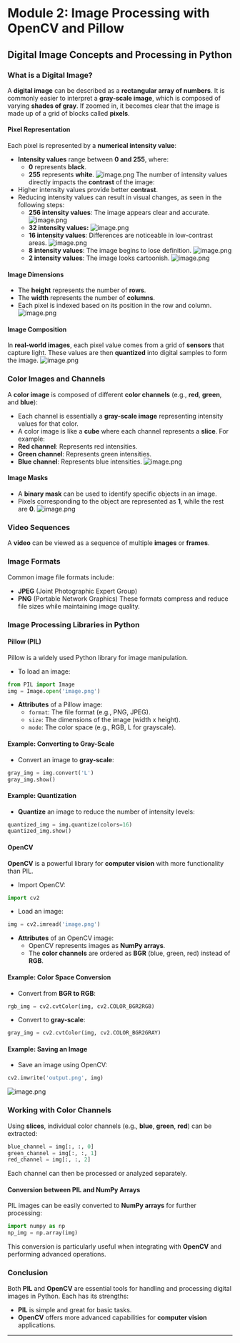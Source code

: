 

# Module 2: Image Processing with OpenCV and Pillow
## Digital Image Concepts and Processing in Python
### What is a Digital Image?
A **digital image** can be described as a **rectangular array of numbers**. It is commonly easier to interpret a **gray-scale image**, which is composed of varying **shades of gray**. If zoomed in, it becomes clear that the image is made up of a grid of blocks called **pixels**.
#### Pixel Representation
Each pixel is represented by a **numerical intensity value**:
- **Intensity values** range between **0 and 255**, where:
	- **0** represents **black**.
	- **255** represents **white**.
![image.png](https://prod-files-secure.s3.us-west-2.amazonaws.com/03e82b26-cccb-4906-bb56-adabcbdc0655/fa1bb4aa-313a-44c2-a7b3-7fa4a8432b08/image.png?X-Amz-Algorithm=AWS4-HMAC-SHA256&X-Amz-Content-Sha256=UNSIGNED-PAYLOAD&X-Amz-Credential=ASIAZI2LB46655N6UDUE%2F20250204%2Fus-west-2%2Fs3%2Faws4_request&X-Amz-Date=20250204T231356Z&X-Amz-Expires=3600&X-Amz-Security-Token=IQoJb3JpZ2luX2VjEB4aCXVzLXdlc3QtMiJIMEYCIQD1zOix%2FfPfw7U%2B1gDTFooebqo8Wj8fP10cB8O7PN13fwIhAP14kSQe38%2FFlx7VmTxNO7ugag08%2Fj5xn5Bc8AQJejD4Kv8DCDcQABoMNjM3NDIzMTgzODA1IgyJzbyeonIoTMLr55sq3AMP1H%2BP0VyFPTG3UqjXo2Zbvg8GE0njqU9WiIN1H4wp5LNI29v8FNWbm4edy1bGrppf3lTtPchrDAS5kkEb43YFmwP0QeBYekdBVh1F8n5Jyd9MsFh4EjYdUJXdxh1OGhUyA7tf6wSRvFF0XEEKvJk9FSyu8R45QulVwubW1mp%2Bw4%2FvU8BMGWLg6OkyTJ0vOi1JL4Lz%2FftR0kg%2BklfRxVwShKjxN6N2fDSn3A9IT7yY1MkEkH%2FSv0N31EJCgBjFgWwBLJgy8UVmX4brvpimycinawiaRz3udMyrrIK26ZRTnevQHcZy74%2BNlM78wbWGeIGN8OfxoSUCk4TZBIwUMbcDHIueQx%2BqMhQUBrMvT9HYsmfzLmfcmoYpDNh0PD1KUeN6YPBrzrj04EIPQL3%2BR9WMNaXwonKdgSNiFQVU9Kgvu7P4quHCHjv%2BF8eLlOYXiir6Ixkp%2Be%2Fz7B1EN%2ByzhjgNhW%2B74K0xgKc7zlm94Rkz3PnKildmVrPQoH0CtdmH%2B6fUIgb6HgDm4xoKjyTabs2mu3%2B98shXxqFe0ATacQinIqzJipvHJ%2Fp4yWw9%2BQ0FHAzUbs4CpGw1SW8pXG1fuRSzRrfoKHLnrwApgkyJHaTW4iyAxm4Vw%2BXdGBBqKjDblIq9BjqkAcXQ%2BFOl%2B%2FX3a7%2FDquoX4izxzJ3etD86%2BqllZjy6xZC8kbf4McE20ErfrIhb46UExL93Cs%2BYcblPqIkLoEpiwAeGtSFmw8TE9B%2BvN9Ty4d3M67phW0d7o%2FV7sH8%2FPWJbdFAOmw2H5QLJ9lpy%2Fj1bh4Dffee9oFqdhLqNHKH5oeM9eXchPh8fRicMQ7zw5mZVhbGxuD6umt4g2nN7XiQeMOsfKnh5&X-Amz-Signature=1b370d4f21ae69493a13cef366fb31ba34130febcafb538973f3b5aad82ba73c&X-Amz-SignedHeaders=host&x-id=GetObject)
The number of intensity values directly impacts the **contrast** of the image:
- Higher intensity values provide better **contrast**.
- Reducing intensity values can result in visual changes, as seen in the following steps:
	- **256 intensity values**: The image appears clear and accurate.
![image.png](https://prod-files-secure.s3.us-west-2.amazonaws.com/03e82b26-cccb-4906-bb56-adabcbdc0655/0de7dfb4-99dc-4b87-8932-5165b3c3b775/image.png?X-Amz-Algorithm=AWS4-HMAC-SHA256&X-Amz-Content-Sha256=UNSIGNED-PAYLOAD&X-Amz-Credential=ASIAZI2LB466YXOYJSCT%2F20250204%2Fus-west-2%2Fs3%2Faws4_request&X-Amz-Date=20250204T231357Z&X-Amz-Expires=3600&X-Amz-Security-Token=IQoJb3JpZ2luX2VjEB4aCXVzLXdlc3QtMiJHMEUCIQDW%2F0B894g9uMIt7g2Kn0b3X43QO4SUQ8ZjwBBFJaXJ%2BQIgbMCITr1wabcFPrOxZuxZNf%2F%2FM7OfX54I%2BkUS1abI9l8q%2FwMINxAAGgw2Mzc0MjMxODM4MDUiDMY14E3kDaMeiKHHqCrcA4XXPrwYDAh3RcqUccXrob6FblNx4bayQi0HfAiG%2B08eWQc51EOP5w6PINTXFbubrvHii06B5gEn7G%2FISYm%2BnTpyCzNw%2BH1DMKUNVdXrA98jTdz2vxf6aFl1huR%2Fgf%2FLGM511%2B1Pw10ujKfPBQ6OTd6TrjISRlQaJqs4HDYoSnqFHpap%2F%2FmWBl%2BmrUyUloP%2FDLCUK4jsxP33alocqtBY0YjJ17%2BNOOMge9UkjRv%2Fxf7YvSlozOSDHPak7MkQnepNo4y5DLgGbwnfO7TOcFG4yQifEjolPqp9UCsmm02ixflnpFke%2BKPLyNj%2B%2FUu0Bfcl1NpQOo85aYkHbSru4vpY5T01oymlPe8Kg0uILZ2Viuwhjhtyi8BE%2F4RCatjUvemefFTqcBmEi1siaNj2x98dnV3I5AlFiNkuomlEGC8x%2Fd14kh%2B6lrGPMKZV5hp0%2BoiI4KdUFIT8wEwUsYvsRML3p76a3NFG0mwb7R2xCRsGIzw7iDMIqsU45cItLQfifp3SWov9iNmvXVMrwP9AZ7X5JTr7ODyuQCkmwmmILbdje7CHQiYhN8272DMjgvULRKqAEdQNhzbrYu9v4A14%2Fx3WdSzOJ8A05WmP8%2BK2%2BQlbE12O94fVLDsorYEzEPadMJaUir0GOqUB1SOTECStGE3AoItZqCFt%2FZ3vJ%2FQ%2BoFjinxz0mAs2RmE88U9GdGmmUdBSMcYwX5dVrkDzF9qrqM6GZU6ET35aPUgo8S6oiuKJGsM8iYB%2BAO9Hy1Qj%2FL973irmrZqwOc4gXBY05PSVt4HJ8FLZXUchXtX%2FEwhz3aQPzfLFBxO3RrPjheYg5HhZWwRhkgI3tgfrvWlIYRqQUMJbJdmZaLtGKrlbJZgS&X-Amz-Signature=0e72af1096803e8fc75e54a4a3ba39c1cf855addffb349cffb53bdcdbde6d06e&X-Amz-SignedHeaders=host&x-id=GetObject)
	- **32 intensity values:**
![image.png](https://prod-files-secure.s3.us-west-2.amazonaws.com/03e82b26-cccb-4906-bb56-adabcbdc0655/7eb81f08-b190-4c5a-ba2b-2a498a15b2c4/image.png?X-Amz-Algorithm=AWS4-HMAC-SHA256&X-Amz-Content-Sha256=UNSIGNED-PAYLOAD&X-Amz-Credential=ASIAZI2LB466YXOYJSCT%2F20250204%2Fus-west-2%2Fs3%2Faws4_request&X-Amz-Date=20250204T231357Z&X-Amz-Expires=3600&X-Amz-Security-Token=IQoJb3JpZ2luX2VjEB4aCXVzLXdlc3QtMiJHMEUCIQDW%2F0B894g9uMIt7g2Kn0b3X43QO4SUQ8ZjwBBFJaXJ%2BQIgbMCITr1wabcFPrOxZuxZNf%2F%2FM7OfX54I%2BkUS1abI9l8q%2FwMINxAAGgw2Mzc0MjMxODM4MDUiDMY14E3kDaMeiKHHqCrcA4XXPrwYDAh3RcqUccXrob6FblNx4bayQi0HfAiG%2B08eWQc51EOP5w6PINTXFbubrvHii06B5gEn7G%2FISYm%2BnTpyCzNw%2BH1DMKUNVdXrA98jTdz2vxf6aFl1huR%2Fgf%2FLGM511%2B1Pw10ujKfPBQ6OTd6TrjISRlQaJqs4HDYoSnqFHpap%2F%2FmWBl%2BmrUyUloP%2FDLCUK4jsxP33alocqtBY0YjJ17%2BNOOMge9UkjRv%2Fxf7YvSlozOSDHPak7MkQnepNo4y5DLgGbwnfO7TOcFG4yQifEjolPqp9UCsmm02ixflnpFke%2BKPLyNj%2B%2FUu0Bfcl1NpQOo85aYkHbSru4vpY5T01oymlPe8Kg0uILZ2Viuwhjhtyi8BE%2F4RCatjUvemefFTqcBmEi1siaNj2x98dnV3I5AlFiNkuomlEGC8x%2Fd14kh%2B6lrGPMKZV5hp0%2BoiI4KdUFIT8wEwUsYvsRML3p76a3NFG0mwb7R2xCRsGIzw7iDMIqsU45cItLQfifp3SWov9iNmvXVMrwP9AZ7X5JTr7ODyuQCkmwmmILbdje7CHQiYhN8272DMjgvULRKqAEdQNhzbrYu9v4A14%2Fx3WdSzOJ8A05WmP8%2BK2%2BQlbE12O94fVLDsorYEzEPadMJaUir0GOqUB1SOTECStGE3AoItZqCFt%2FZ3vJ%2FQ%2BoFjinxz0mAs2RmE88U9GdGmmUdBSMcYwX5dVrkDzF9qrqM6GZU6ET35aPUgo8S6oiuKJGsM8iYB%2BAO9Hy1Qj%2FL973irmrZqwOc4gXBY05PSVt4HJ8FLZXUchXtX%2FEwhz3aQPzfLFBxO3RrPjheYg5HhZWwRhkgI3tgfrvWlIYRqQUMJbJdmZaLtGKrlbJZgS&X-Amz-Signature=84dcc488c122e81e586fab53c96222156253ec12d6911e2afecc82ccf1a34064&X-Amz-SignedHeaders=host&x-id=GetObject)
	- **16 intensity values**: Differences are noticeable in low-contrast areas.
![image.png](https://prod-files-secure.s3.us-west-2.amazonaws.com/03e82b26-cccb-4906-bb56-adabcbdc0655/6bf56d44-9a14-4b7b-98c2-1f00b8630f0c/image.png?X-Amz-Algorithm=AWS4-HMAC-SHA256&X-Amz-Content-Sha256=UNSIGNED-PAYLOAD&X-Amz-Credential=ASIAZI2LB466YXOYJSCT%2F20250204%2Fus-west-2%2Fs3%2Faws4_request&X-Amz-Date=20250204T231357Z&X-Amz-Expires=3600&X-Amz-Security-Token=IQoJb3JpZ2luX2VjEB4aCXVzLXdlc3QtMiJHMEUCIQDW%2F0B894g9uMIt7g2Kn0b3X43QO4SUQ8ZjwBBFJaXJ%2BQIgbMCITr1wabcFPrOxZuxZNf%2F%2FM7OfX54I%2BkUS1abI9l8q%2FwMINxAAGgw2Mzc0MjMxODM4MDUiDMY14E3kDaMeiKHHqCrcA4XXPrwYDAh3RcqUccXrob6FblNx4bayQi0HfAiG%2B08eWQc51EOP5w6PINTXFbubrvHii06B5gEn7G%2FISYm%2BnTpyCzNw%2BH1DMKUNVdXrA98jTdz2vxf6aFl1huR%2Fgf%2FLGM511%2B1Pw10ujKfPBQ6OTd6TrjISRlQaJqs4HDYoSnqFHpap%2F%2FmWBl%2BmrUyUloP%2FDLCUK4jsxP33alocqtBY0YjJ17%2BNOOMge9UkjRv%2Fxf7YvSlozOSDHPak7MkQnepNo4y5DLgGbwnfO7TOcFG4yQifEjolPqp9UCsmm02ixflnpFke%2BKPLyNj%2B%2FUu0Bfcl1NpQOo85aYkHbSru4vpY5T01oymlPe8Kg0uILZ2Viuwhjhtyi8BE%2F4RCatjUvemefFTqcBmEi1siaNj2x98dnV3I5AlFiNkuomlEGC8x%2Fd14kh%2B6lrGPMKZV5hp0%2BoiI4KdUFIT8wEwUsYvsRML3p76a3NFG0mwb7R2xCRsGIzw7iDMIqsU45cItLQfifp3SWov9iNmvXVMrwP9AZ7X5JTr7ODyuQCkmwmmILbdje7CHQiYhN8272DMjgvULRKqAEdQNhzbrYu9v4A14%2Fx3WdSzOJ8A05WmP8%2BK2%2BQlbE12O94fVLDsorYEzEPadMJaUir0GOqUB1SOTECStGE3AoItZqCFt%2FZ3vJ%2FQ%2BoFjinxz0mAs2RmE88U9GdGmmUdBSMcYwX5dVrkDzF9qrqM6GZU6ET35aPUgo8S6oiuKJGsM8iYB%2BAO9Hy1Qj%2FL973irmrZqwOc4gXBY05PSVt4HJ8FLZXUchXtX%2FEwhz3aQPzfLFBxO3RrPjheYg5HhZWwRhkgI3tgfrvWlIYRqQUMJbJdmZaLtGKrlbJZgS&X-Amz-Signature=a84dec4f1e96680f973c3df0603204842cac1f6b4bd725a9e8d0556ef74f8ce1&X-Amz-SignedHeaders=host&x-id=GetObject)
	- **8 intensity values**: The image begins to lose definition.
![image.png](https://prod-files-secure.s3.us-west-2.amazonaws.com/03e82b26-cccb-4906-bb56-adabcbdc0655/cca05878-ca1a-43e0-8bec-1d146756f9ae/image.png?X-Amz-Algorithm=AWS4-HMAC-SHA256&X-Amz-Content-Sha256=UNSIGNED-PAYLOAD&X-Amz-Credential=ASIAZI2LB466YXOYJSCT%2F20250204%2Fus-west-2%2Fs3%2Faws4_request&X-Amz-Date=20250204T231357Z&X-Amz-Expires=3600&X-Amz-Security-Token=IQoJb3JpZ2luX2VjEB4aCXVzLXdlc3QtMiJHMEUCIQDW%2F0B894g9uMIt7g2Kn0b3X43QO4SUQ8ZjwBBFJaXJ%2BQIgbMCITr1wabcFPrOxZuxZNf%2F%2FM7OfX54I%2BkUS1abI9l8q%2FwMINxAAGgw2Mzc0MjMxODM4MDUiDMY14E3kDaMeiKHHqCrcA4XXPrwYDAh3RcqUccXrob6FblNx4bayQi0HfAiG%2B08eWQc51EOP5w6PINTXFbubrvHii06B5gEn7G%2FISYm%2BnTpyCzNw%2BH1DMKUNVdXrA98jTdz2vxf6aFl1huR%2Fgf%2FLGM511%2B1Pw10ujKfPBQ6OTd6TrjISRlQaJqs4HDYoSnqFHpap%2F%2FmWBl%2BmrUyUloP%2FDLCUK4jsxP33alocqtBY0YjJ17%2BNOOMge9UkjRv%2Fxf7YvSlozOSDHPak7MkQnepNo4y5DLgGbwnfO7TOcFG4yQifEjolPqp9UCsmm02ixflnpFke%2BKPLyNj%2B%2FUu0Bfcl1NpQOo85aYkHbSru4vpY5T01oymlPe8Kg0uILZ2Viuwhjhtyi8BE%2F4RCatjUvemefFTqcBmEi1siaNj2x98dnV3I5AlFiNkuomlEGC8x%2Fd14kh%2B6lrGPMKZV5hp0%2BoiI4KdUFIT8wEwUsYvsRML3p76a3NFG0mwb7R2xCRsGIzw7iDMIqsU45cItLQfifp3SWov9iNmvXVMrwP9AZ7X5JTr7ODyuQCkmwmmILbdje7CHQiYhN8272DMjgvULRKqAEdQNhzbrYu9v4A14%2Fx3WdSzOJ8A05WmP8%2BK2%2BQlbE12O94fVLDsorYEzEPadMJaUir0GOqUB1SOTECStGE3AoItZqCFt%2FZ3vJ%2FQ%2BoFjinxz0mAs2RmE88U9GdGmmUdBSMcYwX5dVrkDzF9qrqM6GZU6ET35aPUgo8S6oiuKJGsM8iYB%2BAO9Hy1Qj%2FL973irmrZqwOc4gXBY05PSVt4HJ8FLZXUchXtX%2FEwhz3aQPzfLFBxO3RrPjheYg5HhZWwRhkgI3tgfrvWlIYRqQUMJbJdmZaLtGKrlbJZgS&X-Amz-Signature=fcdd06a2e01880bb01686e1b7993f9e10b244b4b8a9234f3802277d4110cc835&X-Amz-SignedHeaders=host&x-id=GetObject)
	- **2 intensity values**: The image looks cartoonish.
![image.png](https://prod-files-secure.s3.us-west-2.amazonaws.com/03e82b26-cccb-4906-bb56-adabcbdc0655/12da64d7-6b97-44e0-bc2c-52b9c47ce212/image.png?X-Amz-Algorithm=AWS4-HMAC-SHA256&X-Amz-Content-Sha256=UNSIGNED-PAYLOAD&X-Amz-Credential=ASIAZI2LB466YXOYJSCT%2F20250204%2Fus-west-2%2Fs3%2Faws4_request&X-Amz-Date=20250204T231357Z&X-Amz-Expires=3600&X-Amz-Security-Token=IQoJb3JpZ2luX2VjEB4aCXVzLXdlc3QtMiJHMEUCIQDW%2F0B894g9uMIt7g2Kn0b3X43QO4SUQ8ZjwBBFJaXJ%2BQIgbMCITr1wabcFPrOxZuxZNf%2F%2FM7OfX54I%2BkUS1abI9l8q%2FwMINxAAGgw2Mzc0MjMxODM4MDUiDMY14E3kDaMeiKHHqCrcA4XXPrwYDAh3RcqUccXrob6FblNx4bayQi0HfAiG%2B08eWQc51EOP5w6PINTXFbubrvHii06B5gEn7G%2FISYm%2BnTpyCzNw%2BH1DMKUNVdXrA98jTdz2vxf6aFl1huR%2Fgf%2FLGM511%2B1Pw10ujKfPBQ6OTd6TrjISRlQaJqs4HDYoSnqFHpap%2F%2FmWBl%2BmrUyUloP%2FDLCUK4jsxP33alocqtBY0YjJ17%2BNOOMge9UkjRv%2Fxf7YvSlozOSDHPak7MkQnepNo4y5DLgGbwnfO7TOcFG4yQifEjolPqp9UCsmm02ixflnpFke%2BKPLyNj%2B%2FUu0Bfcl1NpQOo85aYkHbSru4vpY5T01oymlPe8Kg0uILZ2Viuwhjhtyi8BE%2F4RCatjUvemefFTqcBmEi1siaNj2x98dnV3I5AlFiNkuomlEGC8x%2Fd14kh%2B6lrGPMKZV5hp0%2BoiI4KdUFIT8wEwUsYvsRML3p76a3NFG0mwb7R2xCRsGIzw7iDMIqsU45cItLQfifp3SWov9iNmvXVMrwP9AZ7X5JTr7ODyuQCkmwmmILbdje7CHQiYhN8272DMjgvULRKqAEdQNhzbrYu9v4A14%2Fx3WdSzOJ8A05WmP8%2BK2%2BQlbE12O94fVLDsorYEzEPadMJaUir0GOqUB1SOTECStGE3AoItZqCFt%2FZ3vJ%2FQ%2BoFjinxz0mAs2RmE88U9GdGmmUdBSMcYwX5dVrkDzF9qrqM6GZU6ET35aPUgo8S6oiuKJGsM8iYB%2BAO9Hy1Qj%2FL973irmrZqwOc4gXBY05PSVt4HJ8FLZXUchXtX%2FEwhz3aQPzfLFBxO3RrPjheYg5HhZWwRhkgI3tgfrvWlIYRqQUMJbJdmZaLtGKrlbJZgS&X-Amz-Signature=84b284003eca3d397dcd93e61cdd4293a8097d0ec6dc884a35a8eae0223335b0&X-Amz-SignedHeaders=host&x-id=GetObject)
#### Image Dimensions
- The **height** represents the number of **rows**.
- The **width** represents the number of **columns**.
- Each pixel is indexed based on its position in the row and column.
![image.png](https://prod-files-secure.s3.us-west-2.amazonaws.com/03e82b26-cccb-4906-bb56-adabcbdc0655/ff056335-e79e-4491-b508-30cd45b6c194/image.png?X-Amz-Algorithm=AWS4-HMAC-SHA256&X-Amz-Content-Sha256=UNSIGNED-PAYLOAD&X-Amz-Credential=ASIAZI2LB46655N6UDUE%2F20250204%2Fus-west-2%2Fs3%2Faws4_request&X-Amz-Date=20250204T231356Z&X-Amz-Expires=3600&X-Amz-Security-Token=IQoJb3JpZ2luX2VjEB4aCXVzLXdlc3QtMiJIMEYCIQD1zOix%2FfPfw7U%2B1gDTFooebqo8Wj8fP10cB8O7PN13fwIhAP14kSQe38%2FFlx7VmTxNO7ugag08%2Fj5xn5Bc8AQJejD4Kv8DCDcQABoMNjM3NDIzMTgzODA1IgyJzbyeonIoTMLr55sq3AMP1H%2BP0VyFPTG3UqjXo2Zbvg8GE0njqU9WiIN1H4wp5LNI29v8FNWbm4edy1bGrppf3lTtPchrDAS5kkEb43YFmwP0QeBYekdBVh1F8n5Jyd9MsFh4EjYdUJXdxh1OGhUyA7tf6wSRvFF0XEEKvJk9FSyu8R45QulVwubW1mp%2Bw4%2FvU8BMGWLg6OkyTJ0vOi1JL4Lz%2FftR0kg%2BklfRxVwShKjxN6N2fDSn3A9IT7yY1MkEkH%2FSv0N31EJCgBjFgWwBLJgy8UVmX4brvpimycinawiaRz3udMyrrIK26ZRTnevQHcZy74%2BNlM78wbWGeIGN8OfxoSUCk4TZBIwUMbcDHIueQx%2BqMhQUBrMvT9HYsmfzLmfcmoYpDNh0PD1KUeN6YPBrzrj04EIPQL3%2BR9WMNaXwonKdgSNiFQVU9Kgvu7P4quHCHjv%2BF8eLlOYXiir6Ixkp%2Be%2Fz7B1EN%2ByzhjgNhW%2B74K0xgKc7zlm94Rkz3PnKildmVrPQoH0CtdmH%2B6fUIgb6HgDm4xoKjyTabs2mu3%2B98shXxqFe0ATacQinIqzJipvHJ%2Fp4yWw9%2BQ0FHAzUbs4CpGw1SW8pXG1fuRSzRrfoKHLnrwApgkyJHaTW4iyAxm4Vw%2BXdGBBqKjDblIq9BjqkAcXQ%2BFOl%2B%2FX3a7%2FDquoX4izxzJ3etD86%2BqllZjy6xZC8kbf4McE20ErfrIhb46UExL93Cs%2BYcblPqIkLoEpiwAeGtSFmw8TE9B%2BvN9Ty4d3M67phW0d7o%2FV7sH8%2FPWJbdFAOmw2H5QLJ9lpy%2Fj1bh4Dffee9oFqdhLqNHKH5oeM9eXchPh8fRicMQ7zw5mZVhbGxuD6umt4g2nN7XiQeMOsfKnh5&X-Amz-Signature=c268181af919f63db0a53978ba26296b1178c0b7489583c10de7f7969aba69ac&X-Amz-SignedHeaders=host&x-id=GetObject)
#### Image Composition
In **real-world images**, each pixel value comes from a grid of **sensors** that capture light. These values are then **quantized** into digital samples to form the image.
![image.png](https://prod-files-secure.s3.us-west-2.amazonaws.com/03e82b26-cccb-4906-bb56-adabcbdc0655/0c721ea0-409b-4d32-b630-a00d6f170d18/image.png?X-Amz-Algorithm=AWS4-HMAC-SHA256&X-Amz-Content-Sha256=UNSIGNED-PAYLOAD&X-Amz-Credential=ASIAZI2LB46655N6UDUE%2F20250204%2Fus-west-2%2Fs3%2Faws4_request&X-Amz-Date=20250204T231356Z&X-Amz-Expires=3600&X-Amz-Security-Token=IQoJb3JpZ2luX2VjEB4aCXVzLXdlc3QtMiJIMEYCIQD1zOix%2FfPfw7U%2B1gDTFooebqo8Wj8fP10cB8O7PN13fwIhAP14kSQe38%2FFlx7VmTxNO7ugag08%2Fj5xn5Bc8AQJejD4Kv8DCDcQABoMNjM3NDIzMTgzODA1IgyJzbyeonIoTMLr55sq3AMP1H%2BP0VyFPTG3UqjXo2Zbvg8GE0njqU9WiIN1H4wp5LNI29v8FNWbm4edy1bGrppf3lTtPchrDAS5kkEb43YFmwP0QeBYekdBVh1F8n5Jyd9MsFh4EjYdUJXdxh1OGhUyA7tf6wSRvFF0XEEKvJk9FSyu8R45QulVwubW1mp%2Bw4%2FvU8BMGWLg6OkyTJ0vOi1JL4Lz%2FftR0kg%2BklfRxVwShKjxN6N2fDSn3A9IT7yY1MkEkH%2FSv0N31EJCgBjFgWwBLJgy8UVmX4brvpimycinawiaRz3udMyrrIK26ZRTnevQHcZy74%2BNlM78wbWGeIGN8OfxoSUCk4TZBIwUMbcDHIueQx%2BqMhQUBrMvT9HYsmfzLmfcmoYpDNh0PD1KUeN6YPBrzrj04EIPQL3%2BR9WMNaXwonKdgSNiFQVU9Kgvu7P4quHCHjv%2BF8eLlOYXiir6Ixkp%2Be%2Fz7B1EN%2ByzhjgNhW%2B74K0xgKc7zlm94Rkz3PnKildmVrPQoH0CtdmH%2B6fUIgb6HgDm4xoKjyTabs2mu3%2B98shXxqFe0ATacQinIqzJipvHJ%2Fp4yWw9%2BQ0FHAzUbs4CpGw1SW8pXG1fuRSzRrfoKHLnrwApgkyJHaTW4iyAxm4Vw%2BXdGBBqKjDblIq9BjqkAcXQ%2BFOl%2B%2FX3a7%2FDquoX4izxzJ3etD86%2BqllZjy6xZC8kbf4McE20ErfrIhb46UExL93Cs%2BYcblPqIkLoEpiwAeGtSFmw8TE9B%2BvN9Ty4d3M67phW0d7o%2FV7sH8%2FPWJbdFAOmw2H5QLJ9lpy%2Fj1bh4Dffee9oFqdhLqNHKH5oeM9eXchPh8fRicMQ7zw5mZVhbGxuD6umt4g2nN7XiQeMOsfKnh5&X-Amz-Signature=e5211fef688dd5ca68cf5ed0e0b483105ff1171eb1a83fbd68fd1e2391674112&X-Amz-SignedHeaders=host&x-id=GetObject)
### Color Images and Channels
A **color image** is composed of different **color channels** (e.g., **red**, **green**, and **blue**):
- Each channel is essentially a **gray-scale image** representing intensity values for that color.
- A color image is like a **cube** where each channel represents a **slice**.
For example:
- **Red channel**: Represents red intensities.
- **Green channel**: Represents green intensities.
- **Blue channel**: Represents blue intensities.
![image.png](https://prod-files-secure.s3.us-west-2.amazonaws.com/03e82b26-cccb-4906-bb56-adabcbdc0655/c0cc17c9-842f-413f-82e8-f3f44278cf74/image.png?X-Amz-Algorithm=AWS4-HMAC-SHA256&X-Amz-Content-Sha256=UNSIGNED-PAYLOAD&X-Amz-Credential=ASIAZI2LB46655N6UDUE%2F20250204%2Fus-west-2%2Fs3%2Faws4_request&X-Amz-Date=20250204T231356Z&X-Amz-Expires=3600&X-Amz-Security-Token=IQoJb3JpZ2luX2VjEB4aCXVzLXdlc3QtMiJIMEYCIQD1zOix%2FfPfw7U%2B1gDTFooebqo8Wj8fP10cB8O7PN13fwIhAP14kSQe38%2FFlx7VmTxNO7ugag08%2Fj5xn5Bc8AQJejD4Kv8DCDcQABoMNjM3NDIzMTgzODA1IgyJzbyeonIoTMLr55sq3AMP1H%2BP0VyFPTG3UqjXo2Zbvg8GE0njqU9WiIN1H4wp5LNI29v8FNWbm4edy1bGrppf3lTtPchrDAS5kkEb43YFmwP0QeBYekdBVh1F8n5Jyd9MsFh4EjYdUJXdxh1OGhUyA7tf6wSRvFF0XEEKvJk9FSyu8R45QulVwubW1mp%2Bw4%2FvU8BMGWLg6OkyTJ0vOi1JL4Lz%2FftR0kg%2BklfRxVwShKjxN6N2fDSn3A9IT7yY1MkEkH%2FSv0N31EJCgBjFgWwBLJgy8UVmX4brvpimycinawiaRz3udMyrrIK26ZRTnevQHcZy74%2BNlM78wbWGeIGN8OfxoSUCk4TZBIwUMbcDHIueQx%2BqMhQUBrMvT9HYsmfzLmfcmoYpDNh0PD1KUeN6YPBrzrj04EIPQL3%2BR9WMNaXwonKdgSNiFQVU9Kgvu7P4quHCHjv%2BF8eLlOYXiir6Ixkp%2Be%2Fz7B1EN%2ByzhjgNhW%2B74K0xgKc7zlm94Rkz3PnKildmVrPQoH0CtdmH%2B6fUIgb6HgDm4xoKjyTabs2mu3%2B98shXxqFe0ATacQinIqzJipvHJ%2Fp4yWw9%2BQ0FHAzUbs4CpGw1SW8pXG1fuRSzRrfoKHLnrwApgkyJHaTW4iyAxm4Vw%2BXdGBBqKjDblIq9BjqkAcXQ%2BFOl%2B%2FX3a7%2FDquoX4izxzJ3etD86%2BqllZjy6xZC8kbf4McE20ErfrIhb46UExL93Cs%2BYcblPqIkLoEpiwAeGtSFmw8TE9B%2BvN9Ty4d3M67phW0d7o%2FV7sH8%2FPWJbdFAOmw2H5QLJ9lpy%2Fj1bh4Dffee9oFqdhLqNHKH5oeM9eXchPh8fRicMQ7zw5mZVhbGxuD6umt4g2nN7XiQeMOsfKnh5&X-Amz-Signature=214cb1a52cc1eed83a4a17642773fac7ba1752e68a52b9c4e8179e53c56f3a51&X-Amz-SignedHeaders=host&x-id=GetObject)
#### Image Masks
- A **binary mask** can be used to identify specific objects in an image.
- Pixels corresponding to the object are represented as **1**, while the rest are **0**.
![image.png](https://prod-files-secure.s3.us-west-2.amazonaws.com/03e82b26-cccb-4906-bb56-adabcbdc0655/667eab4d-d19d-4618-81d0-663b6beb002c/image.png?X-Amz-Algorithm=AWS4-HMAC-SHA256&X-Amz-Content-Sha256=UNSIGNED-PAYLOAD&X-Amz-Credential=ASIAZI2LB46655N6UDUE%2F20250204%2Fus-west-2%2Fs3%2Faws4_request&X-Amz-Date=20250204T231356Z&X-Amz-Expires=3600&X-Amz-Security-Token=IQoJb3JpZ2luX2VjEB4aCXVzLXdlc3QtMiJIMEYCIQD1zOix%2FfPfw7U%2B1gDTFooebqo8Wj8fP10cB8O7PN13fwIhAP14kSQe38%2FFlx7VmTxNO7ugag08%2Fj5xn5Bc8AQJejD4Kv8DCDcQABoMNjM3NDIzMTgzODA1IgyJzbyeonIoTMLr55sq3AMP1H%2BP0VyFPTG3UqjXo2Zbvg8GE0njqU9WiIN1H4wp5LNI29v8FNWbm4edy1bGrppf3lTtPchrDAS5kkEb43YFmwP0QeBYekdBVh1F8n5Jyd9MsFh4EjYdUJXdxh1OGhUyA7tf6wSRvFF0XEEKvJk9FSyu8R45QulVwubW1mp%2Bw4%2FvU8BMGWLg6OkyTJ0vOi1JL4Lz%2FftR0kg%2BklfRxVwShKjxN6N2fDSn3A9IT7yY1MkEkH%2FSv0N31EJCgBjFgWwBLJgy8UVmX4brvpimycinawiaRz3udMyrrIK26ZRTnevQHcZy74%2BNlM78wbWGeIGN8OfxoSUCk4TZBIwUMbcDHIueQx%2BqMhQUBrMvT9HYsmfzLmfcmoYpDNh0PD1KUeN6YPBrzrj04EIPQL3%2BR9WMNaXwonKdgSNiFQVU9Kgvu7P4quHCHjv%2BF8eLlOYXiir6Ixkp%2Be%2Fz7B1EN%2ByzhjgNhW%2B74K0xgKc7zlm94Rkz3PnKildmVrPQoH0CtdmH%2B6fUIgb6HgDm4xoKjyTabs2mu3%2B98shXxqFe0ATacQinIqzJipvHJ%2Fp4yWw9%2BQ0FHAzUbs4CpGw1SW8pXG1fuRSzRrfoKHLnrwApgkyJHaTW4iyAxm4Vw%2BXdGBBqKjDblIq9BjqkAcXQ%2BFOl%2B%2FX3a7%2FDquoX4izxzJ3etD86%2BqllZjy6xZC8kbf4McE20ErfrIhb46UExL93Cs%2BYcblPqIkLoEpiwAeGtSFmw8TE9B%2BvN9Ty4d3M67phW0d7o%2FV7sH8%2FPWJbdFAOmw2H5QLJ9lpy%2Fj1bh4Dffee9oFqdhLqNHKH5oeM9eXchPh8fRicMQ7zw5mZVhbGxuD6umt4g2nN7XiQeMOsfKnh5&X-Amz-Signature=74625aef10ef463fa204f3407383170004995e19bd121be79c1566378e56e127&X-Amz-SignedHeaders=host&x-id=GetObject)
### Video Sequences
A **video** can be viewed as a sequence of multiple **images** or **frames**.
### Image Formats
Common image file formats include:
- **JPEG** (Joint Photographic Expert Group)
- **PNG** (Portable Network Graphics)
These formats compress and reduce file sizes while maintaining image quality.
### Image Processing Libraries in Python
#### Pillow (PIL)
Pillow is a widely used Python library for image manipulation.
- To load an image:
```python
from PIL import Image
img = Image.open('image.png')
```
- **Attributes** of a Pillow image:
	- `format`: The file format (e.g., PNG, JPEG).
	- `size`: The dimensions of the image (width x height).
	- `mode`: The color space (e.g., RGB, L for grayscale).
#### Example: Converting to Gray-Scale
- Convert an image to **gray-scale**:
```python
gray_img = img.convert('L')
gray_img.show()
```
#### Example: Quantization
- **Quantize** an image to reduce the number of intensity levels:
```python
quantized_img = img.quantize(colors=16)
quantized_img.show()
```
#### OpenCV
**OpenCV** is a powerful library for **computer vision** with more functionality than PIL.
- Import OpenCV:
```python
import cv2
```
- Load an image:
```python
img = cv2.imread('image.png')
```
- **Attributes** of an OpenCV image:
	- OpenCV represents images as **NumPy arrays**.
	- The **color channels** are ordered as **BGR** (blue, green, red) instead of **RGB**.
#### Example: Color Space Conversion
- Convert from **BGR to RGB**:
```python
rgb_img = cv2.cvtColor(img, cv2.COLOR_BGR2RGB)
```
- Convert to **gray-scale**:
```python
gray_img = cv2.cvtColor(img, cv2.COLOR_BGR2GRAY)
```
#### Example: Saving an Image
- Save an image using OpenCV:
```python
cv2.imwrite('output.png', img)
```
![image.png](https://prod-files-secure.s3.us-west-2.amazonaws.com/03e82b26-cccb-4906-bb56-adabcbdc0655/25fcc977-54ea-484c-997e-9b6bd016f347/image.png?X-Amz-Algorithm=AWS4-HMAC-SHA256&X-Amz-Content-Sha256=UNSIGNED-PAYLOAD&X-Amz-Credential=ASIAZI2LB46655N6UDUE%2F20250204%2Fus-west-2%2Fs3%2Faws4_request&X-Amz-Date=20250204T231356Z&X-Amz-Expires=3600&X-Amz-Security-Token=IQoJb3JpZ2luX2VjEB4aCXVzLXdlc3QtMiJIMEYCIQD1zOix%2FfPfw7U%2B1gDTFooebqo8Wj8fP10cB8O7PN13fwIhAP14kSQe38%2FFlx7VmTxNO7ugag08%2Fj5xn5Bc8AQJejD4Kv8DCDcQABoMNjM3NDIzMTgzODA1IgyJzbyeonIoTMLr55sq3AMP1H%2BP0VyFPTG3UqjXo2Zbvg8GE0njqU9WiIN1H4wp5LNI29v8FNWbm4edy1bGrppf3lTtPchrDAS5kkEb43YFmwP0QeBYekdBVh1F8n5Jyd9MsFh4EjYdUJXdxh1OGhUyA7tf6wSRvFF0XEEKvJk9FSyu8R45QulVwubW1mp%2Bw4%2FvU8BMGWLg6OkyTJ0vOi1JL4Lz%2FftR0kg%2BklfRxVwShKjxN6N2fDSn3A9IT7yY1MkEkH%2FSv0N31EJCgBjFgWwBLJgy8UVmX4brvpimycinawiaRz3udMyrrIK26ZRTnevQHcZy74%2BNlM78wbWGeIGN8OfxoSUCk4TZBIwUMbcDHIueQx%2BqMhQUBrMvT9HYsmfzLmfcmoYpDNh0PD1KUeN6YPBrzrj04EIPQL3%2BR9WMNaXwonKdgSNiFQVU9Kgvu7P4quHCHjv%2BF8eLlOYXiir6Ixkp%2Be%2Fz7B1EN%2ByzhjgNhW%2B74K0xgKc7zlm94Rkz3PnKildmVrPQoH0CtdmH%2B6fUIgb6HgDm4xoKjyTabs2mu3%2B98shXxqFe0ATacQinIqzJipvHJ%2Fp4yWw9%2BQ0FHAzUbs4CpGw1SW8pXG1fuRSzRrfoKHLnrwApgkyJHaTW4iyAxm4Vw%2BXdGBBqKjDblIq9BjqkAcXQ%2BFOl%2B%2FX3a7%2FDquoX4izxzJ3etD86%2BqllZjy6xZC8kbf4McE20ErfrIhb46UExL93Cs%2BYcblPqIkLoEpiwAeGtSFmw8TE9B%2BvN9Ty4d3M67phW0d7o%2FV7sH8%2FPWJbdFAOmw2H5QLJ9lpy%2Fj1bh4Dffee9oFqdhLqNHKH5oeM9eXchPh8fRicMQ7zw5mZVhbGxuD6umt4g2nN7XiQeMOsfKnh5&X-Amz-Signature=f19dcad0b4e28384affb4f09f87fed5579c3bb4a05db156e5f331a51550d8dda&X-Amz-SignedHeaders=host&x-id=GetObject)
### Working with Color Channels
Using **slices**, individual color channels (e.g., **blue**, **green**, **red**) can be extracted:
```python
blue_channel = img[:, :, 0]
green_channel = img[:, :, 1]
red_channel = img[:, :, 2]
```
Each channel can then be processed or analyzed separately.
#### Conversion between PIL and NumPy Arrays
PIL images can be easily converted to **NumPy arrays** for further processing:
```python
import numpy as np
np_img = np.array(img)
```
This conversion is particularly useful when integrating with **OpenCV** and performing advanced operations.
### Conclusion
Both **PIL** and **OpenCV** are essential tools for handling and processing digital images in Python. Each has its strengths:
- **PIL** is simple and great for basic tasks.
- **OpenCV** offers more advanced capabilities for **computer vision** applications.
___



